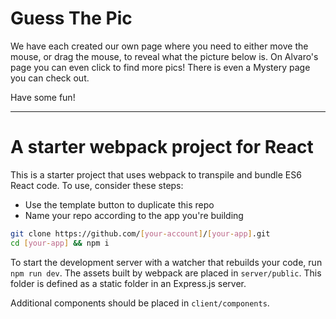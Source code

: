 # Guess The Pic

We have each created our own page where you need to either move the mouse, or drag the mouse, to reveal what the picture below is. On Alvaro's page you can even click to find more pics! There is even a Mystery page you can check out.

Have some fun!



-------------------------------------------------------------------------------------------


# A starter webpack project for React

This is a starter project that uses webpack to transpile and bundle ES6 React code. To use, consider these steps:

* Use the template button to duplicate this repo
* Name your repo according to the app you're building

```sh
git clone https://github.com/[your-account]/[your-app].git
cd [your-app] && npm i
```

To start the development server with a watcher that rebuilds your code, run `npm run dev`. The assets built by webpack are placed in `server/public`. This folder is defined as a static folder in an Express.js server.

Additional components should be placed in `client/components`.
